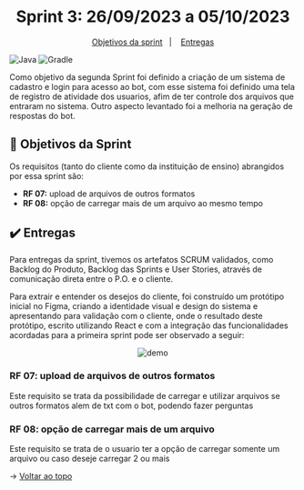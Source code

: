 <span id="topo">

<h1 align="center">Sprint 3: 26/09/2023 a 05/10/2023</h1>

<p align="center">
    <a href="#objetivos">Objetivos da sprint</a> &nbsp |&nbsp &nbsp
    <a href="#entregas">Entregas</a>
</p>

![Java](https://img.shields.io/badge/java-%23ED8B00.svg?style=for-the-badge&logo=openjdk&logoColor=white) ![Gradle](https://img.shields.io/badge/Gradle-02303A.svg?style=for-the-badge&logo=Gradle&logoColor=white)

Como objetivo da segunda Sprint foi definido a criação de um sistema de cadastro e login para acesso ao bot, com esse sistema foi definido uma tela de registro de atividade dos usuarios, afim de ter controle dos arquivos que entraram no sistema. Outro aspecto levantado foi a melhoria na geração de respostas do bot.

<span id="objetivos">
    
## :dart: Objetivos da Sprint
Os requisitos (tanto do cliente como da instituição de ensino) abrangidos por essa sprint são:
- **RF 07:** upload de arquivos de outros formatos
- **RF 08:** opção de carregar mais de um arquivo ao mesmo tempo


<span id="entregas">
        
## :heavy_check_mark: Entregas
Para entregas da sprint, tivemos os artefatos SCRUM validados, como Backlog do Produto, Backlog das Sprints e User Stories, através de comunicação direta entre o P.O. e o cliente.

Para extrair e entender os desejos do cliente, foi construído um protótipo inicial no Figma, criando a identidade visual e design do sistema e apresentando para validação com o cliente, onde o resultado deste protótipo, escrito utilizando React e com a integração das funcionalidades acordadas para a primeira sprint pode ser observado a seguir:

<div align="center">

![demo](./demo-sprint2.gif)
</div>


### RF 07: upload de arquivos de outros formatos
Este requisito se trata da possibilidade de carregar e utilizar arquivos se outros formatos alem de txt com o bot, podendo fazer perguntas 

### RF 08: opção de carregar mais de um arquivo 
Este requisito se trata de o usuario ter a opção de carregar somente um arquivo ou caso deseje carregar 2 ou mais 




→ [Voltar ao topo](#topo)
